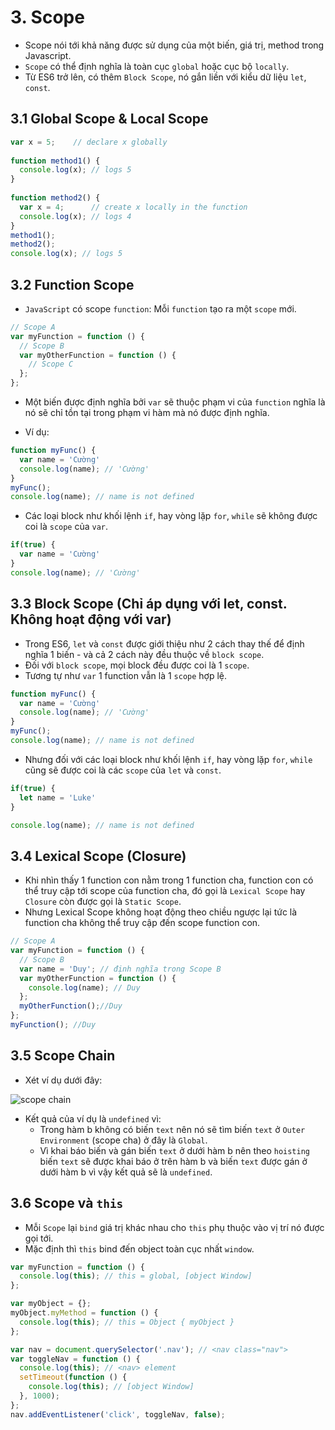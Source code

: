 # 3. Scope
- Scope nói tới khả năng được sử dụng của một biến, giá trị, method trong Javascript.
- `Scope` có thể định nghĩa là toàn cục `global` hoặc cục bộ `locally`.
- Từ ES6 trở lên, có thêm `Block Scope`, nó gắn liền với kiểu dữ liệu `let`, `const`.


## 3.1 Global Scope & Local Scope
```js
var x = 5;    // declare x globally
 
function method1() {
  console.log(x); // logs 5
}
 
function method2() {
  var x = 4;      // create x locally in the function
  console.log(x); // logs 4
}
method1();         
method2();         
console.log(x); // logs 5
```
## 3.2 Function Scope
- `JavaScript` có scope `function`: Mỗi `function` tạo ra một `scope` mới.
```js
// Scope A
var myFunction = function () {
  // Scope B
  var myOtherFunction = function () {
    // Scope C
  };
};
```
- Một biến được định nghĩa bởi `var` sẽ thuộc phạm vi của `function` nghĩa là nó sẽ chỉ tồn tại trong phạm vi hàm mà nó được định nghĩa.

- Ví dụ:
```js
function myFunc() {  
  var name = 'Cường'
  console.log(name); // 'Cường'
}
myFunc();
console.log(name); // name is not defined 
```
- Các loại block như khối lệnh `if`, hay vòng lặp `for`, `while` sẽ không được coi là `scope` của `var`.
```js
if(true) {  
  var name = 'Cường'
}
console.log(name); // 'Cường' 
```
## 3.3 Block Scope (Chỉ áp dụng với let, const. Không hoạt động với var)
- Trong ES6, `let` và `const` được giới thiệu như 2 cách thay thế để định nghĩa 1 biến - và cả 2 cách này đều thuộc về `block scope`.
- Đối với `block scope`, mọi block đều được coi là 1 `scope`.
- Tương tự như `var` 1 function vẫn là 1 `scope` hợp lệ.
```js
function myFunc() {  
  var name = 'Cường'
  console.log(name); // 'Cường'
}
myFunc();
console.log(name); // name is not defined 
```
- Nhưng đối với các loại block như khối lệnh `if`, hay vòng lặp `for`, `while` cũng sẽ được coi là các `scope` của `let` và `const`.
```js
if(true) {  
  let name = 'Luke'
}

console.log(name); // name is not defined  
```
## 3.4 Lexical Scope (Closure)
- Khi nhìn thấy 1 function con nằm trong 1 function cha, function con có thể truy cập tới scope của function cha, đó gọi là `Lexical Scope` hay `Closure` còn được gọi là `Static Scope`.
- Nhưng Lexical Scope không hoạt động theo chiều ngược lại tức là function cha không thể truy cập đến scope function con.
```js 
// Scope A
var myFunction = function () {
  // Scope B
  var name = 'Duy'; // định nghĩa trong Scope B
  var myOtherFunction = function () {
    console.log(name); // Duy
  };
  myOtherFunction();//Duy
};
myFunction(); //Duy
```
## 3.5 Scope Chain
- Xét ví dụ dưới đây:

![scope chain](https://niviki.com/wp-content/uploads/2017/06/Outer-Environment-.png)
- Kết quả của ví dụ là `undefined` vì:
  - Trong hàm b không có biến `text` nên nó sẽ tìm biến `text` ở `Outer Environment` (scope cha) ở đây là `Global`.
  - Vì khai báo biến và gán biến `text` ở dưới hàm b nên theo `hoisting` biến `text` sẽ được khai báo ở trên hàm b và biến `text` được gán ở dưới hàm b vì vậy kết quả sẽ là `undefined`.

## 3.6 Scope và `this`
- Mỗi `Scope` lại `bind` giá trị khác nhau cho `this` phụ thuộc vào vị trí nó được gọi tới.
- Mặc định thì `this` bind đến object toàn cục nhất `window`.
```js
var myFunction = function () {
  console.log(this); // this = global, [object Window]
};
```
```js
var myObject = {};
myObject.myMethod = function () {
  console.log(this); // this = Object { myObject }
};
```
```js
var nav = document.querySelector('.nav'); // <nav class="nav">
var toggleNav = function () {
  console.log(this); // <nav> element
  setTimeout(function () {
    console.log(this); // [object Window]
  }, 1000);
};
nav.addEventListener('click', toggleNav, false);
```

